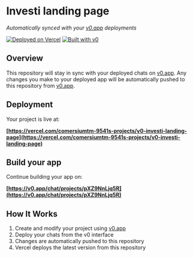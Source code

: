 # Investi landing page

*Automatically synced with your [v0.app](https://v0.app) deployments*

[![Deployed on Vercel](https://img.shields.io/badge/Deployed%20on-Vercel-black?style=for-the-badge&logo=vercel)](https://vercel.com/comersiumtm-9541s-projects/v0-investi-landing-page)
[![Built with v0](https://img.shields.io/badge/Built%20with-v0.app-black?style=for-the-badge)](https://v0.app/chat/projects/pXZ9NnLjq5R)

## Overview

This repository will stay in sync with your deployed chats on [v0.app](https://v0.app).
Any changes you make to your deployed app will be automatically pushed to this repository from [v0.app](https://v0.app).

## Deployment

Your project is live at:

**[https://vercel.com/comersiumtm-9541s-projects/v0-investi-landing-page](https://vercel.com/comersiumtm-9541s-projects/v0-investi-landing-page)**

## Build your app

Continue building your app on:

**[https://v0.app/chat/projects/pXZ9NnLjq5R](https://v0.app/chat/projects/pXZ9NnLjq5R)**

## How It Works

1. Create and modify your project using [v0.app](https://v0.app)
2. Deploy your chats from the v0 interface
3. Changes are automatically pushed to this repository
4. Vercel deploys the latest version from this repository
